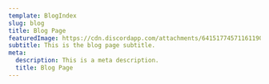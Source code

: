 ```yaml
---
template: BlogIndex
slug: blog
title: Blog Page
featuredImage: https://cdn.discordapp.com/attachments/641517745711611904/641518722166554634/i-2jjFc85-X3.png
subtitle: This is the blog page subtitle.
meta:
  description: This is a meta description.
  title: Blog Page
---
```


